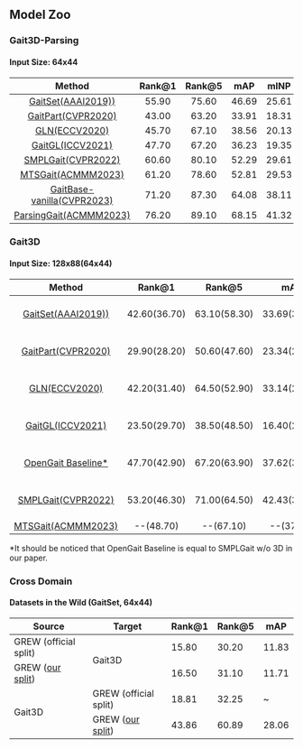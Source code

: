 ## Model Zoo
### Gait3D-Parsing
#### Input Size: 64x44

| Method | Rank@1 | Rank@5 | mAP | mINP | download |
| :---: | :---: | :---: |:---: | :---: | :---: |
| [GaitSet(AAAI2019))](https://arxiv.org/pdf/1811.06186.pdf) | 55.90 | 75.60 | 46.69 | 25.61 | [model](https://github.com/Gait3D/Gait3D-Benchmark/releases/download/v1.0/Gait3D-Parsing-GaitSet-180000.pt) |
| [GaitPart(CVPR2020)](http://home.ustc.edu.cn/~saihui/papers/cvpr2020_gaitpart.pdf) | 43.00 | 63.20 | 33.91 | 18.31 | [model](https://github.com/Gait3D/Gait3D-Benchmark/releases/download/v1.0/Gait3D-Parsing-GaitPart-180000.pt) |
| [GLN(ECCV2020)](http://home.ustc.edu.cn/~saihui/papers/eccv2020_gln.pdf) | 45.70 | 67.10 | 38.56 | 20.13 | [model](https://github.com/Gait3D/Gait3D-Benchmark/releases/download/v1.0/Gait3D-Parsing-GLN_P2-180000.pt) |
| [GaitGL(ICCV2021)](https://openaccess.thecvf.com/content/ICCV2021/papers/Lin_Gait_Recognition_via_Effective_Global-Local_Feature_Representation_and_Local_Temporal_ICCV_2021_paper.pdf) | 47.70| 67.20 | 36.23 | 19.35 | [model](https://github.com/Gait3D/Gait3D-Benchmark/releases/download/v1.0/Gait3D-Parsing-GaitGL-180000.pt) |
| [SMPLGait(CVPR2022)](https://gait3d.github.io) | 60.60 | 80.10 | 52.29 | 29.61 | [model](https://github.com/Gait3D/Gait3D-Benchmark/releases/download/v1.0/Gait3D-Parsing-SMPLGait-180000.pt) |
| [MTSGait(ACMMM2023)](https://arxiv.org/abs/2209.00355) | 61.20 | 78.60 | 52.81 | 29.53 | [model](https://github.com/Gait3D/Gait3D-Benchmark/releases/download/v1.0/Gait3D-Parsing-MTSGait-180000.pt) |
| [GaitBase-vanilla(CVPR2023)](https://openaccess.thecvf.com/content/CVPR2023/papers/Fan_OpenGait_Revisiting_Gait_Recognition_Towards_Better_Practicality_CVPR_2023_paper.pdf) | 71.20 | 87.30 | 64.08 | 38.11 | [model](https://github.com/Gait3D/Gait3D-Benchmark/releases/download/v1.0/Gait3D-Parsing-GaitBase_btz32x2_fixed-120000.pt) |
| [ParsingGait(ACMMM2023)](https://arxiv.org/abs/2308.16739) | 76.20 | 89.10 | 68.15 | 41.32 | [model](https://github.com/Gait3D/Gait3D-Benchmark/releases/download/v1.0/Gait3D-Parsing-ParsingGait-120000.pt) |

### Gait3D
#### Input Size: 128x88(64x44)

| Method | Rank@1 | Rank@5 | mAP | mINP | download |
| :---: | :---: | :---: |:---: | :---: | :---: |
| [GaitSet(AAAI2019))](https://arxiv.org/pdf/1811.06186.pdf) | 42.60(36.70) | 63.10(58.30) | 33.69(30.01) | 19.69(17.30) | [model-128](https://github.com/Gait3D/Gait3D-Benchmark/releases/download/v0.1/128pixel-GaitSet-180000.pt)([model-64](https://github.com/Gait3D/Gait3D-Benchmark/releases/download/v0.1/64pixel-GaitSet-180000.pt)) |
| [GaitPart(CVPR2020)](http://home.ustc.edu.cn/~saihui/papers/cvpr2020_gaitpart.pdf) | 29.90(28.20) | 50.60(47.60) | 23.34(21.58) | 13.15(12.36) | [model-128](https://github.com/Gait3D/Gait3D-Benchmark/releases/download/v0.1/128pixel-GaitPart-180000.pt)([model-64](https://github.com/Gait3D/Gait3D-Benchmark/releases/download/v0.1/64pixel-GaitPart-180000.pt)) |
| [GLN(ECCV2020)](http://home.ustc.edu.cn/~saihui/papers/eccv2020_gln.pdf) | 42.20(31.40) | 64.50(52.90) | 33.14(24.74) | 19.56(13.58) | [model-128](https://github.com/Gait3D/Gait3D-Benchmark/releases/download/v0.1/128pixel-GLN_P2-180000.pt)([model-64](https://github.com/Gait3D/Gait3D-Benchmark/releases/download/v0.1/64pixel-GLN_P2-180000.pt)) |
| [GaitGL(ICCV2021)](https://openaccess.thecvf.com/content/ICCV2021/papers/Lin_Gait_Recognition_via_Effective_Global-Local_Feature_Representation_and_Local_Temporal_ICCV_2021_paper.pdf) | 23.50(29.70)| 38.50(48.50) | 16.40(22.29) | 9.20(13.26) | [model-128](https://github.com/Gait3D/Gait3D-Benchmark/releases/download/v0.1/128pixel-GaitGL-180000.pt)([model-64](https://github.com/Gait3D/Gait3D-Benchmark/releases/download/v0.1/64pixel-GaitGL-180000.pt)) |
| [OpenGait Baseline*](https://github.com/ShiqiYu/OpenGait) | 47.70(42.90) | 67.20(63.90) | 37.62(35.19) | 22.24(20.83) | [model-128](https://github.com/Gait3D/Gait3D-Benchmark/releases/download/v0.1/128pixel-Baseline-180000.pt)([model-64](https://github.com/Gait3D/Gait3D-Benchmark/releases/download/v0.1/64pixel-Baseline-180000.pt)) |
| [SMPLGait(CVPR2022)](https://gait3d.github.io) | 53.20(46.30) | 71.00(64.50) | 42.43(37.16) | 25.97(22.23) | [model-128](https://github.com/Gait3D/Gait3D-Benchmark/releases/download/v0.1/128pixel-SMPLGait_128pixel-180000.pt)([model-64](https://github.com/Gait3D/Gait3D-Benchmark/releases/download/v0.1/64pixel-SMPLGait_64pixel-180000.pt)) |
| [MTSGait(ACMMM2023)](https://arxiv.org/abs/2209.00355) | --(48.70) | --(67.10) | --(37.63) | --(21.92) | [model-64](https://github.com/Gait3D/Gait3D-Benchmark/releases/download/v1.0/Gait3D-MTSGait-180000.pt) |

*It should be noticed that OpenGait Baseline is equal to SMPLGait w/o 3D in our paper.

### Cross Domain 
#### Datasets in the Wild (GaitSet, 64x44)
<table class="tg">
<thead>
  <tr>
    <th class="tg-c3ow">Source</th>
    <th class="tg-c3ow">Target</th>
    <th class="tg-c3ow">Rank@1</th>
    <th class="tg-c3ow">Rank@5</th>
    <th class="tg-c3ow">mAP</th>
  </tr>
</thead>
<tbody>
  <tr>
    <td class="tg-c3ow">GREW (official split)</td>
    <td class="tg-c3ow" rowspan="2">Gait3D</td>
    <td class="tg-c3ow">15.80   </td>
    <td class="tg-c3ow">30.20   </td>
    <td class="tg-c3ow">11.83   </td>
  </tr>
  <tr>
    <td class="tg-c3ow">GREW (<a href="https://github.com/Gait3D/Gait3D-Benchmark/blob/main/datasets/GREW/GREW_our_split.json">our split</a>)</td>
    <td class="tg-c3ow">16.50   </td>
    <td class="tg-c3ow">31.10   </td>
    <td class="tg-c3ow">11.71   </td>
  </tr>
  <tr>
    <td class="tg-c3ow" rowspan="2">Gait3D</td>
    <td class="tg-c3ow">GREW (official split)</td>
    <td class="tg-c3ow">18.81   </td>
    <td class="tg-c3ow">32.25   </td>
    <td class="tg-c3ow">~</td>
  </tr>
  <tr>
    <td class="tg-c3ow">GREW (<a href="https://github.com/Gait3D/Gait3D-Benchmark/blob/main/datasets/GREW/GREW_our_split.json">our split</a>)</td>
    <td class="tg-c3ow">43.86   </td>
    <td class="tg-c3ow">60.89   </td>
    <td class="tg-c3ow">28.06   </td>
  </tr>
</tbody>
</table>
